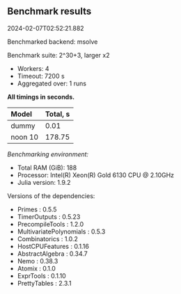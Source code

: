## Benchmark results

2024-02-07T02:52:21.882

Benchmarked backend: msolve

Benchmark suite: 2^30+3, larger x2

- Workers: 4
- Timeout: 7200 s
- Aggregated over: 1 runs

**All timings in seconds.**

|Model|Total, s|
|:----|---|
|dummy|0.01|
|noon 10|178.75|

*Benchmarking environment:*

* Total RAM (GiB): 188
* Processor: Intel(R) Xeon(R) Gold 6130 CPU @ 2.10GHz
* Julia version: 1.9.2

Versions of the dependencies:

* Primes : 0.5.5
* TimerOutputs : 0.5.23
* PrecompileTools : 1.2.0
* MultivariatePolynomials : 0.5.3
* Combinatorics : 1.0.2
* HostCPUFeatures : 0.1.16
* AbstractAlgebra : 0.34.7
* Nemo : 0.38.3
* Atomix : 0.1.0
* ExprTools : 0.1.10
* PrettyTables : 2.3.1
